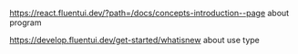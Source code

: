 https://react.fluentui.dev/?path=/docs/concepts-introduction--page
about program


https://develop.fluentui.dev/get-started/whatisnew
about use type